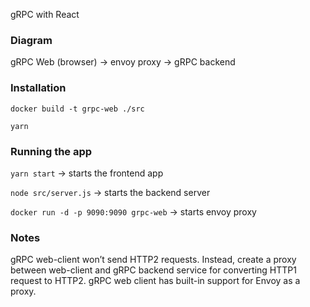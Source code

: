 gRPC with React

### Diagram
gRPC Web (browser) -> envoy proxy -> gRPC backend

### Installation
`docker build -t grpc-web ./src`

`yarn`

### Running the app
`yarn start` -> starts the frontend app

`node src/server.js` -> starts the backend server

`docker run -d -p 9090:9090 grpc-web` -> starts envoy proxy 

### Notes
gRPC web-client won’t send HTTP2 requests. Instead, create a proxy between web-client and gRPC backend service for converting HTTP1 request to HTTP2. gRPC web client has built-in support for Envoy as a proxy.
